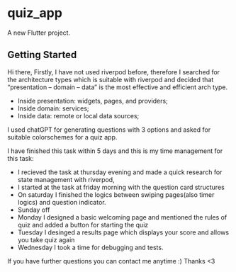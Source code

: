 # quiz_app

A new Flutter project.

## Getting Started
Hi there,
Firstly, I have not used riverpod before, therefore I searched for the architecture types which is suitable with riverpod and decided that “presentation – domain – data” is the most effective and efficient arch type. 

- Inside presentation: widgets, pages, and providers; 
- Inside domain: services;
- Inside data: remote or local data sources;

I used chatGPT for generating questions with 3 options and asked for suitable colorschemes for a quiz app.

I have finished this task within 5 days and this is my time management for this task:

- I recieved the task at thursday evening and made a quick research for state management with riverpod,
- I started at the task at friday morning with the question card structures
- On saturday I finished the logics between swiping pages(also timer logics) and question indicator. 
- Sunday off
- Monday I designed a basic welcoming page and mentioned the rules of quiz and added a button for starting the quiz
- Tuesday I desinged a results page which displays your score and allows you take quiz again
- Wednesday I took a time for debugging and tests.

If you have further questions you can contact me anytime :)
Thanks <3











